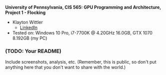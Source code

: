 **University of Pennsylvania, CIS 565: GPU Programming and Architecture,
Project 1 - Flocking**

* Klayton Wittler
  * [LinkedIn](https://www.linkedin.com/in/klayton-wittler/)
* Tested on: Windows 10 Pro, i7-7700K @ 4.20GHz 16.0GB, GTX 1070 8.192GB (my PC)

### (TODO: Your README)

Include screenshots, analysis, etc. (Remember, this is public, so don't put
anything here that you don't want to share with the world.)
